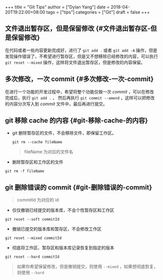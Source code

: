 +++
title = "Git Tips"
author = ["Dylan Yang"]
date = 2018-04-20T19:22:00+08:00
tags = ["tips"]
categories = ["Git"]
draft = false
+++

## 文件退出暂存区，但是保留修改 {#文件退出暂存区-但是保留修改}

在代码或者一些内容更新完成好，进行了 `git add .` 或者 `git add -A` 操作，但是发现操作错误了，不希望进行暂存区，但是又不想移除已经修改的内容，可以执行 `git reset --mixed` 操作，这样将文件退出暂存区，但是修改的内容保留。


## 多次修改，一次 commit {#多次修改-一次-commit}

在进行一个功能的开发过程中，希望将整个功能仅做一次 _commit_ ，可以在修改完成后，执行 `git add .` ， 然后再执行 `git commit --amend` ，这样可以把修改的内容分次写入到 _commit_ 文件中，最后再进行提交。


## git 移除 cache 的内容 {#git-移除-cache-的内容}

-   git 删除暂存区的文件，不会移除文件，即保留工作区。

    ```shell
    git rm --cache fileName
    ```

    > fileName 为对应的文件名

-   删除暂存区和工作区的文件

<!--listend-->

```shell
git rm -f fileName
```


## git 删除错误的 commit {#git-删除错误的-commit}

> commitId 为对应的 id

-   仅仅撤销已经提交的版本库，不会个性暂存区和工作区

<!--listend-->

```shell
git reset --soft commitId
```

-   撤销已提交的版本库和暂存区，不会修改工作区

<!--listend-->

```shell
git reset --mixed commitId
```

-   彻底将工作区、暂存区和版本库记录恢复到指定的版本

<!--listend-->

```shell
git reset --hard commitId
```

> 如果你希望保留修改，但是撤销提交，则使用 `--mixed` ，如果想彻底恢复，则使用 `--hard`
